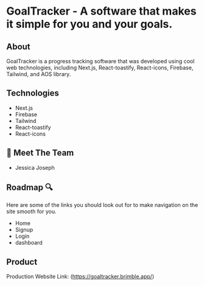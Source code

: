 # GoalTracker - A software that makes it simple for you and your goals.

## About 
GoalTracker is a progress tracking software that was developed using cool  web technologies, including Next.js, React-toastify, React-icons, Firebase, Tailwind, and AOS library.

## Technologies 
- Next.js
- Firebase
- Tailwind
- React-toastify
- React-icons

## 👋  Meet The Team
- Jessica Joseph

## Roadmap 🔍
Here are some of the links you should look out for to make navigation on the site smooth for you. 

- Home
- Signup
- Login 
- dashboard

<!-- THE PRODUCT LINK -->

## Product 
Production Website Link: (https://goaltracker.brimble.app/)
